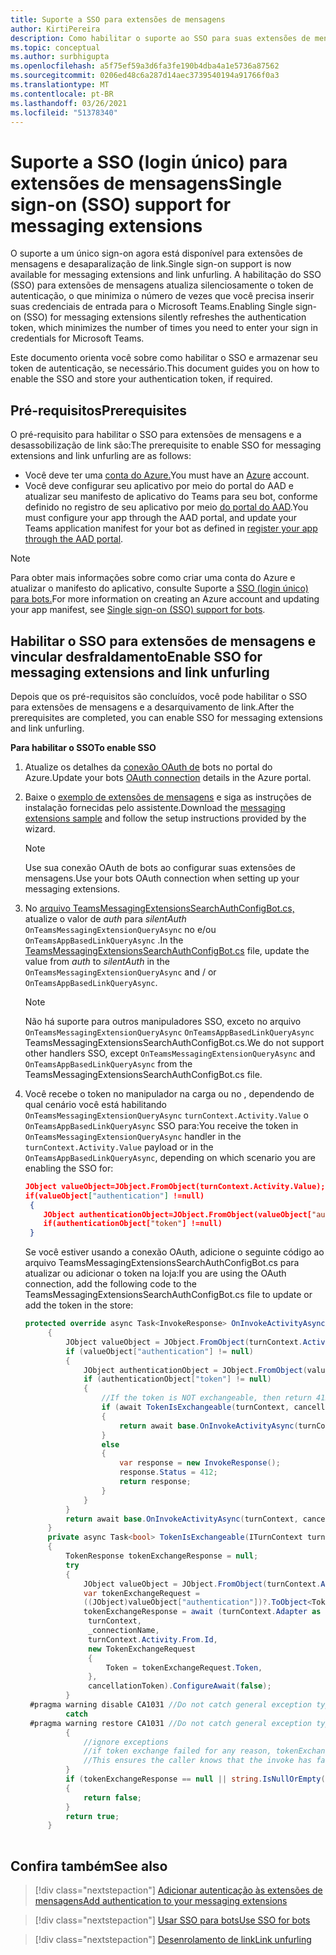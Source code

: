 ```yaml
---
title: Suporte a SSO para extensões de mensagens
author: KirtiPereira
description: Como habilitar o suporte ao SSO para suas extensões de mensagens
ms.topic: conceptual
ms.author: surbhigupta
ms.openlocfilehash: a5f75ef59a3d6fa3fe190b4dba4a1e5736a87562
ms.sourcegitcommit: 0206ed48c6a287d14aec3739540194a91766f0a3
ms.translationtype: MT
ms.contentlocale: pt-BR
ms.lasthandoff: 03/26/2021
ms.locfileid: "51378340"
---
```

# <a name="single-sign-on-sso-support-for-messaging-extensions"></a><span data-ttu-id="e6bac-103">Suporte a SSO (login único) para extensões de mensagens</span><span class="sxs-lookup"><span data-stu-id="e6bac-103">Single sign-on (SSO) support for messaging extensions</span></span>
 
<span data-ttu-id="e6bac-104">O suporte a um único sign-on agora está disponível para extensões de mensagens e desaparalização de link.</span><span class="sxs-lookup"><span data-stu-id="e6bac-104">Single sign-on support is now available for messaging extensions and link unfurling.</span></span> <span data-ttu-id="e6bac-105">A habilitação do SSO (SSO) para extensões de mensagens atualiza silenciosamente o token de autenticação, o que minimiza o número de vezes que você precisa inserir suas credenciais de entrada para o Microsoft Teams.</span><span class="sxs-lookup"><span data-stu-id="e6bac-105">Enabling Single sign-on (SSO) for messaging extensions silently refreshes the authentication token, which minimizes the number of times you need to enter your sign in credentials for Microsoft Teams.</span></span>

<span data-ttu-id="e6bac-106">Este documento orienta você sobre como habilitar o SSO e armazenar seu token de autenticação, se necessário.</span><span class="sxs-lookup"><span data-stu-id="e6bac-106">This document guides you on how to enable the SSO and store your authentication token, if required.</span></span>

## <a name="prerequisites"></a><span data-ttu-id="e6bac-107">Pré-requisitos</span><span class="sxs-lookup"><span data-stu-id="e6bac-107">Prerequisites</span></span>

<span data-ttu-id="e6bac-108">O pré-requisito para habilitar o SSO para extensões de mensagens e a desassobilização de link são:</span><span class="sxs-lookup"><span data-stu-id="e6bac-108">The prerequisite to enable SSO for messaging extensions and link unfurling are as follows:</span></span>
* <span data-ttu-id="e6bac-109">Você deve ter uma [conta do Azure.](https://azure.microsoft.com/en-us/free/)</span><span class="sxs-lookup"><span data-stu-id="e6bac-109">You must have an [Azure](https://azure.microsoft.com/en-us/free/) account.</span></span>
* <span data-ttu-id="e6bac-110">Você deve configurar seu aplicativo por meio do portal do AAD e atualizar seu manifesto de aplicativo do Teams para seu bot, conforme definido no registro de seu aplicativo por meio [do portal do AAD](../../bots/how-to/authentication/auth-aad-sso-bots.md#register-your-app-through-the-aad-portal).</span><span class="sxs-lookup"><span data-stu-id="e6bac-110">You must configure your app through the AAD portal, and update your Teams application manifest for your bot as defined in [register your app through the AAD portal](../../bots/how-to/authentication/auth-aad-sso-bots.md#register-your-app-through-the-aad-portal).</span></span>

> [!NOTE]
> <span data-ttu-id="e6bac-111">Para obter mais informações sobre como criar uma conta do Azure e atualizar o manifesto do aplicativo, consulte Suporte a [SSO (login único) para bots.](../../bots/how-to/authentication/auth-aad-sso-bots.md)</span><span class="sxs-lookup"><span data-stu-id="e6bac-111">For more information on creating an Azure account and updating your app manifest, see [Single sign-on (SSO) support for bots](../../bots/how-to/authentication/auth-aad-sso-bots.md).</span></span>

## <a name="enable-sso-for-messaging-extensions-and-link-unfurling"></a><span data-ttu-id="e6bac-112">Habilitar o SSO para extensões de mensagens e vincular desfraldamento</span><span class="sxs-lookup"><span data-stu-id="e6bac-112">Enable SSO for messaging extensions and link unfurling</span></span>

<span data-ttu-id="e6bac-113">Depois que os pré-requisitos são concluídos, você pode habilitar o SSO para extensões de mensagens e a desarquivamento de link.</span><span class="sxs-lookup"><span data-stu-id="e6bac-113">After the prerequisites are completed, you can enable SSO for messaging extensions and link unfurling.</span></span>

<span data-ttu-id="e6bac-114">**Para habilitar o SSO**</span><span class="sxs-lookup"><span data-stu-id="e6bac-114">**To enable SSO**</span></span>
1. <span data-ttu-id="e6bac-115">Atualize os detalhes da [conexão OAuth de](../../bots/how-to/authentication/auth-aad-sso-bots.md#update-the-azure-portal-with-the-oauth-connection) bots no portal do Azure.</span><span class="sxs-lookup"><span data-stu-id="e6bac-115">Update your bots [OAuth connection](../../bots/how-to/authentication/auth-aad-sso-bots.md#update-the-azure-portal-with-the-oauth-connection) details in the Azure portal.</span></span>
2. <span data-ttu-id="e6bac-116">Baixe o [exemplo de extensões de mensagens](https://github.com/microsoft/BotBuilder-Samples/tree/main/samples/csharp_dotnetcore/52.teams-messaging-extensions-search-auth-config) e siga as instruções de instalação fornecidas pelo assistente.</span><span class="sxs-lookup"><span data-stu-id="e6bac-116">Download the [messaging extensions sample](https://github.com/microsoft/BotBuilder-Samples/tree/main/samples/csharp_dotnetcore/52.teams-messaging-extensions-search-auth-config) and follow the setup instructions provided by the wizard.</span></span>
   > [!NOTE]
   > <span data-ttu-id="e6bac-117">Use sua conexão OAuth de bots ao configurar suas extensões de mensagens.</span><span class="sxs-lookup"><span data-stu-id="e6bac-117">Use your bots OAuth connection when setting up your messaging extensions.</span></span>
3. <span data-ttu-id="e6bac-118">No [arquivo TeamsMessagingExtensionsSearchAuthConfigBot.cs,](https://github.com/microsoft/BotBuilder-Samples/tree/main/samples/csharp_dotnetcore/52.teams-messaging-extensions-search-auth-config/Bots/TeamsMessagingExtensionsSearchAuthConfigBot.cs) atualize o valor de *auth* para *silentAuth* `OnTeamsMessagingExtensionQueryAsync` no e/ou `OnTeamsAppBasedLinkQueryAsync` .</span><span class="sxs-lookup"><span data-stu-id="e6bac-118">In the [TeamsMessagingExtensionsSearchAuthConfigBot.cs](https://github.com/microsoft/BotBuilder-Samples/tree/main/samples/csharp_dotnetcore/52.teams-messaging-extensions-search-auth-config/Bots/TeamsMessagingExtensionsSearchAuthConfigBot.cs) file, update the value from *auth* to *silentAuth* in the `OnTeamsMessagingExtensionQueryAsync` and / or `OnTeamsAppBasedLinkQueryAsync`.</span></span>  

    > [!NOTE]
    > <span data-ttu-id="e6bac-119">Não há suporte para outros manipuladores SSO, exceto no arquivo `OnTeamsMessagingExtensionQueryAsync` `OnTeamsAppBasedLinkQueryAsync` TeamsMessagingExtensionsSearchAuthConfigBot.cs.</span><span class="sxs-lookup"><span data-stu-id="e6bac-119">We do not support other handlers SSO, except `OnTeamsMessagingExtensionQueryAsync` and `OnTeamsAppBasedLinkQueryAsync` from the TeamsMessagingExtensionsSearchAuthConfigBot.cs file.</span></span>
   
4. <span data-ttu-id="e6bac-120">Você recebe o token no manipulador na carga ou no , dependendo de qual cenário você está habilitando `OnTeamsMessagingExtensionQueryAsync` `turnContext.Activity.Value` o `OnTeamsAppBasedLinkQueryAsync` SSO para:</span><span class="sxs-lookup"><span data-stu-id="e6bac-120">You receive the token in `OnTeamsMessagingExtensionQueryAsync` handler in the `turnContext.Activity.Value` payload or in the `OnTeamsAppBasedLinkQueryAsync`, depending on which scenario you are enabling the SSO for:</span></span>

    ```json
    JObject valueObject=JObject.FromObject(turnContext.Activity.Value);
    if(valueObject["authentication"] !=null)
     {
        JObject authenticationObject=JObject.FromObject(valueObject["authentication"]);
        if(authenticationObject["token"] !=null)
     }
    
     ```
  
    <span data-ttu-id="e6bac-121">Se você estiver usando a conexão OAuth, adicione o seguinte código ao arquivo TeamsMessagingExtensionsSearchAuthConfigBot.cs para atualizar ou adicionar o token na loja:</span><span class="sxs-lookup"><span data-stu-id="e6bac-121">If you are using the OAuth connection, add the following code to the TeamsMessagingExtensionsSearchAuthConfigBot.cs file to update or add the token in the store:</span></span>
    
   ```C#
   protected override async Task<InvokeResponse> OnInvokeActivityAsync(ITurnContext<IInvokeActivity> turnContext, CancellationToken cancellationToken)
        {
            JObject valueObject = JObject.FromObject(turnContext.Activity.Value);
            if (valueObject["authentication"] != null)
            {
                JObject authenticationObject = JObject.FromObject(valueObject["authentication"]);
                if (authenticationObject["token"] != null)
                {
                    //If the token is NOT exchangeable, then return 412 to require user consent
                    if (await TokenIsExchangeable(turnContext, cancellationToken))
                    {
                        return await base.OnInvokeActivityAsync(turnContext, cancellationToken).ConfigureAwait(false);
                    }
                    else
                    {
                        var response = new InvokeResponse();
                        response.Status = 412;
                        return response;
                    }
                }
            }
            return await base.OnInvokeActivityAsync(turnContext, cancellationToken).ConfigureAwait(false);
        }
        private async Task<bool> TokenIsExchangeable(ITurnContext turnContext, CancellationToken cancellationToken)
        {
            TokenResponse tokenExchangeResponse = null;
            try
            {
                JObject valueObject = JObject.FromObject(turnContext.Activity.Value);
                var tokenExchangeRequest =
                ((JObject)valueObject["authentication"])?.ToObject<TokenExchangeInvokeRequest>();
                tokenExchangeResponse = await (turnContext.Adapter as IExtendedUserTokenProvider).ExchangeTokenAsync(
                 turnContext,
                 _connectionName,
                 turnContext.Activity.From.Id,
                 new TokenExchangeRequest
                 {
                     Token = tokenExchangeRequest.Token,
                 },
                 cancellationToken).ConfigureAwait(false);
            }
    #pragma warning disable CA1031 //Do not catch general exception types (ignoring, see comment below)
            catch
    #pragma warning restore CA1031 //Do not catch general exception types
            {
                //ignore exceptions
                //if token exchange failed for any reason, tokenExchangeResponse above remains null, and a failure invoke response is sent to the caller.
                //This ensures the caller knows that the invoke has failed.
            }
            if (tokenExchangeResponse == null || string.IsNullOrEmpty(tokenExchangeResponse.Token))
            {
                return false;
            }
            return true;
        }
    
    ```    

## <a name="see-also"></a><span data-ttu-id="e6bac-122">Confira também</span><span class="sxs-lookup"><span data-stu-id="e6bac-122">See also</span></span>

> [!div class="nextstepaction"]
> [<span data-ttu-id="e6bac-123">Adicionar autenticação às extensões de mensagens</span><span class="sxs-lookup"><span data-stu-id="e6bac-123">Add authentication to your messaging extensions</span></span>](add-authentication.md)

> [!div class="nextstepaction"]
> [<span data-ttu-id="e6bac-124">Usar SSO para bots</span><span class="sxs-lookup"><span data-stu-id="e6bac-124">Use SSO for bots</span></span>](../../bots/how-to/authentication/auth-aad-sso-bots.md)

> [!div class="nextstepaction"]
> [<span data-ttu-id="e6bac-125">Desenrolamento de link</span><span class="sxs-lookup"><span data-stu-id="e6bac-125">Link unfurling</span></span>](link-unfurling.md)

